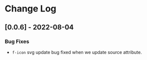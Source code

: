 
# Change Log

## [0.0.6] - 2022-08-04
### Bug Fixes
- `f-icon` svg update bug fixed when we update source attribute.

